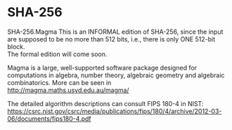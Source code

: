 # SHA-256
SHA-256.Magma
This is an INFORMAL edition of SHA-256, since the input are supposed to be no more than 512 bits, i.e., there is only ONE 512-bit block.  
The formal edition will come soon.

Magma is a large, well-supported software package designed for computations in algebra, number theory, algebraic geometry and algebraic combinatorics. 
More can be seen in http://magma.maths.usyd.edu.au/magma/

The  detailed algorithm descriptions can consult FIPS 180-4 in NIST: https://csrc.nist.gov/csrc/media/publications/fips/180/4/archive/2012-03-06/documents/fips180-4.pdf
